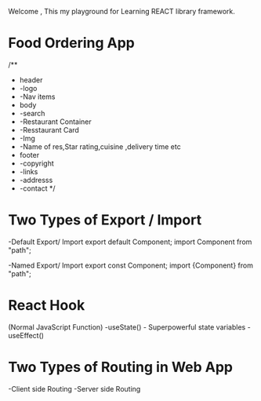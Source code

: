 Welcome ,
This my playground for Learning REACT library framework.


# Food Ordering App 

/**
 * header
 * -logo
 * -Nav items
 * body
 * -search
 * -Restaurant Container
 * -Resstaurant Card
 *    -Img
 *    -Name of res,Star rating,cuisine ,delivery time etc
 * footer
 * -copyright
 * -links
 * -addresss
 * -contact
 */


 # Two Types of Export / Import

-Default Export/ Import
 export default Component;
 import Component from "path";

 -Named Export/ Import
  export const Component;
  import {Component} from "path";

  # React Hook
  (Normal JavaScript Function)
  -useState() - Superpowerful state variables
  -useEffect()

  # Two Types of Routing in Web App
  -Client side Routing
  -Server side Routing

